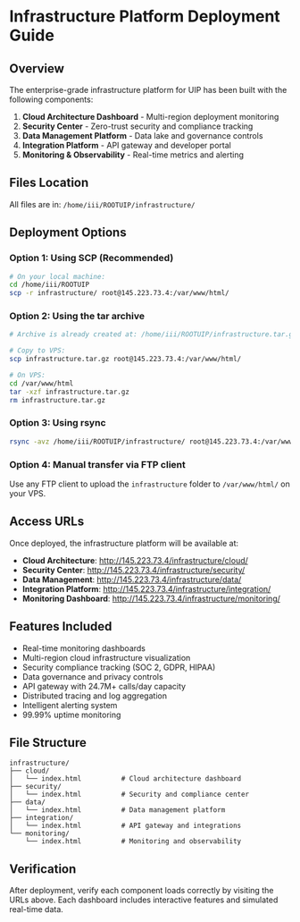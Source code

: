 # Infrastructure Platform Deployment Guide

## Overview
The enterprise-grade infrastructure platform for UIP has been built with the following components:

1. **Cloud Architecture Dashboard** - Multi-region deployment monitoring
2. **Security Center** - Zero-trust security and compliance tracking
3. **Data Management Platform** - Data lake and governance controls
4. **Integration Platform** - API gateway and developer portal
5. **Monitoring & Observability** - Real-time metrics and alerting

## Files Location
All files are in: `/home/iii/ROOTUIP/infrastructure/`

## Deployment Options

### Option 1: Using SCP (Recommended)
```bash
# On your local machine:
cd /home/iii/ROOTUIP
scp -r infrastructure/ root@145.223.73.4:/var/www/html/
```

### Option 2: Using the tar archive
```bash
# Archive is already created at: /home/iii/ROOTUIP/infrastructure.tar.gz

# Copy to VPS:
scp infrastructure.tar.gz root@145.223.73.4:/var/www/html/

# On VPS:
cd /var/www/html
tar -xzf infrastructure.tar.gz
rm infrastructure.tar.gz
```

### Option 3: Using rsync
```bash
rsync -avz /home/iii/ROOTUIP/infrastructure/ root@145.223.73.4:/var/www/html/infrastructure/
```

### Option 4: Manual transfer via FTP client
Use any FTP client to upload the `infrastructure` folder to `/var/www/html/` on your VPS.

## Access URLs
Once deployed, the infrastructure platform will be available at:

- **Cloud Architecture**: http://145.223.73.4/infrastructure/cloud/
- **Security Center**: http://145.223.73.4/infrastructure/security/
- **Data Management**: http://145.223.73.4/infrastructure/data/
- **Integration Platform**: http://145.223.73.4/infrastructure/integration/
- **Monitoring Dashboard**: http://145.223.73.4/infrastructure/monitoring/

## Features Included
- Real-time monitoring dashboards
- Multi-region cloud infrastructure visualization
- Security compliance tracking (SOC 2, GDPR, HIPAA)
- Data governance and privacy controls
- API gateway with 24.7M+ calls/day capacity
- Distributed tracing and log aggregation
- Intelligent alerting system
- 99.99% uptime monitoring

## File Structure
```
infrastructure/
├── cloud/
│   └── index.html          # Cloud architecture dashboard
├── security/
│   └── index.html          # Security and compliance center
├── data/
│   └── index.html          # Data management platform
├── integration/
│   └── index.html          # API gateway and integrations
└── monitoring/
    └── index.html          # Monitoring and observability
```

## Verification
After deployment, verify each component loads correctly by visiting the URLs above.
Each dashboard includes interactive features and simulated real-time data.